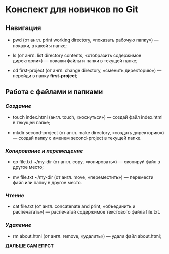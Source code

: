 # Конспект для новичков по Git 

## Навигация

* pwd (от англ. print working directory, «показать рабочую папку») — покажи, в какой я папке;

* ls (от англ. list directory contents, «отобразить содержимое директории») — покажи файлы и папки в текущей папке;

* cd first-project (от англ. change directory, «сменить директорию») — перейди в папку **first-project**;

## Работа с файлами и папками

### *Создание*

* touch index.html (англ. touch, «коснуться») — создай файл index.html в текущей папке;

* mkdir second-project (от англ. make directory, «создать директорию») — создай папку с именем second-project в текущей папке.

### *Копирование и перемещение*

* cp file.txt ~/my-dir (от англ. copy, «копировать») — скопируй файл в другое место;

* mv file.txt ~/my-dir (от англ. move, «переместить») — перемести файл или папку в другое место.

### *Чтение*

* cat file.txt (от англ. concatenate and print, «объединить и распечатать») — распечатай содержимое текстового файла file.txt.

### *Удаление*

* rm about.html (от англ. remove, «удалить») — удали файл about.html;

**ДАЛЬШЕ САМ ЕПРСТ**